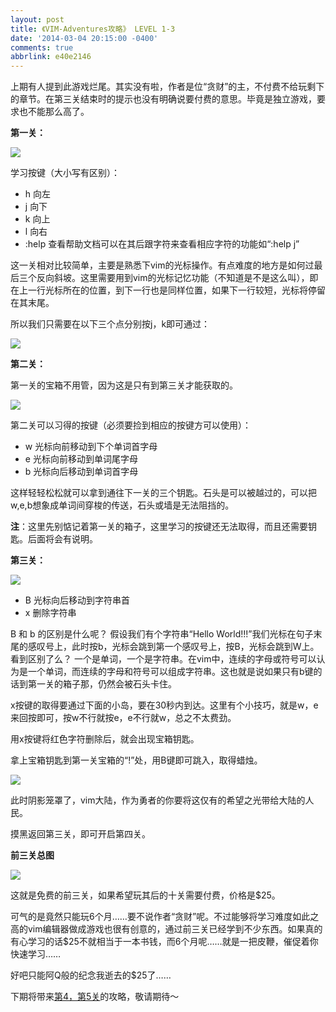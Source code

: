 ```yaml
---
layout: post
title: 《VIM-Adventures攻略》 LEVEL 1-3
date: '2014-03-04 20:15:00 -0400'
comments: true
abbrlink: e40e2146
---
```

上期有人提到此游戏烂尾。其实没有啦，作者是位“贪财”的主，不付费不给玩剩下的章节。在第三关结束时的提示也没有明确说要付费的意思。毕竟是独立游戏，要求也不能那么高了。

**第一关：**

![](http://images.cnitblog.com/blog/605265/201403/042213302963186.png)

学习按键（大小写有区别）：

* h 向左
* j 向下
* k 向上
* l 向右
* :help 查看帮助文档可以在其后跟字符来查看相应字符的功能如“:help j”

这一关相对比较简单，主要是熟悉下vim的光标操作。有点难度的地方是如何过最后三个反向斜坡。这里需要用到vim的光标记忆功能（不知道是不是这么叫），即在上一行光标所在的位置，到下一行也是同样位置，如果下一行较短，光标将停留在其末尾。

所以我们只需要在以下三个点分别按j，k即可通过：

![](http://images.cnitblog.com/blog/605265/201403/042251226392933.jpg)

**第二关：**

第一关的宝箱不用管，因为这是只有到第三关才能获取的。

![](http://images.cnitblog.com/blog/605265/201403/042337293664020.jpg)

第二关可以习得的按键（必须要捡到相应的按键方可以使用）：

* w 光标向前移动到下个单词首字母
* e 光标向前移动到单词尾字母
* b 光标向后移动到单词首字母

这样轻轻松松就可以拿到通往下一关的三个钥匙。石头是可以被越过的，可以把w,e,b想象成单词间穿梭的传送，石头或墙是无法阻挡的。

**注**：这里先别惦记着第一关的箱子，这里学习的按键还无法取得，而且还需要钥匙。后面将会有说明。

**第三关：**

![](http://images.cnitblog.com/blog/605265/201403/042302553129920.jpg)

* B 光标向后移动到字符串首
* x 删除字符串

B 和 b 的区别是什么呢？ 假设我们有个字符串“Hello World!!!”我们光标在句子末尾的感叹号上，此时按b，光标会跳到第一个感叹号上，按B，光标会跳到W上。看到区别了么？ 一个是单词，一个是字符串。在vim中，连续的字母或符号可以认为是一个单词，而连续的字母和符号可以组成字符串。这也就是说如果只有b键的话到第一关的箱子那，仍然会被石头卡住。

x按键的取得要通过下面的小岛，要在30秒内到达。这里有个小技巧，就是w，e来回按即可，按w不行就按e，e不行就w，总之不太费劲。

用x按键将红色字符删除后，就会出现宝箱钥匙。

拿上宝箱钥匙到第一关宝箱的“!”处，用B键即可跳入，取得蜡烛。

![](http://images.cnitblog.com/blog/605265/201403/042332553331602.jpg)

此时阴影笼罩了，vim大陆，作为勇者的你要将这仅有的希望之光带给大陆的人民。

摸黑返回第三关，即可开启第四关。

**前三关总图**

![](http://images.cnitblog.com/blog/605265/201403/042332357445216.jpg)

这就是免费的前三关，如果希望玩其后的十关需要付费，价格是$25。

可气的是竟然只能玩6个月……要不说作者“贪财”呢。不过能够将学习难度如此之高的vim编辑器做成游戏也很有创意的，通过前三关已经学到不少东西。如果真的有心学习的话$25不就相当于一本书钱，而6个月呢……就是一把皮鞭，催促着你快速学习……

好吧只能阿Q般的纪念我逝去的$25了……

下期将带来[第4，第5关](http://www.cnblogs.com/dreamstar/p/3591382.html)的攻略，敬请期待～
